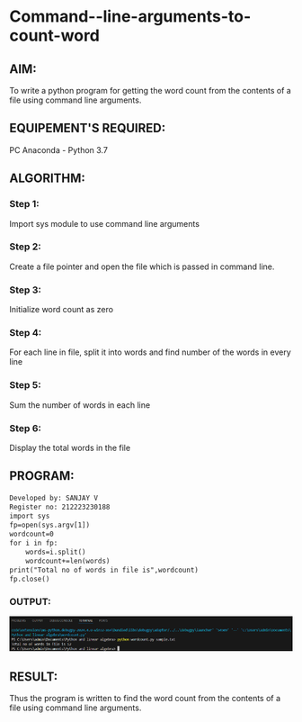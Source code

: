 # Command--line-arguments-to-count-word
## AIM:
To write a python program for getting the word count from the contents of a file using command line arguments.
## EQUIPEMENT'S REQUIRED: 
PC
Anaconda - Python 3.7
## ALGORITHM: 
### Step 1:
Import sys module to use command line arguments
### Step 2: 
 Create a file pointer and open the file which is passed in command line.
### Step 3: 
Initialize word count as zero
### Step 4:  
For each line in file, split it into words and find number of the words in every line
### Step 5: 
Sum the number of words in each line
### Step 6: 
Display the total words in the file
## PROGRAM:
```
Developed by: SANJAY V
Register no: 212223230188
import sys
fp=open(sys.argv[1])
wordcount=0
for i in fp:
    words=i.split()
    wordcount+=len(words)
print("Total no of words in file is",wordcount)
fp.close()
```
### OUTPUT:
![alt text](image.png)


## RESULT:
Thus the program is written to find the word count from the contents of a file using command line arguments.
